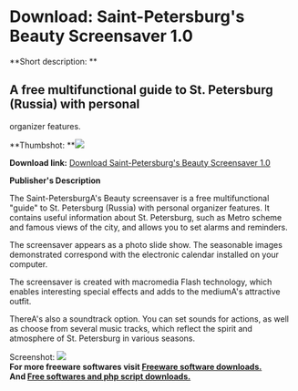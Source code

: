 # Download: Saint-Petersburg's Beauty Screensaver 1.0

**Short description: **

## A free multifunctional guide to St. Petersburg (Russia) with personal
organizer features.

  
**Thumbshot: **![](http://www.freewarefiles.com/screenshot/stptsbrgsaver_md.jpg)   
  
**Download link:** [Download Saint-Petersburg's Beauty Screensaver 1.0](http://freesoftwares.boysofts.com/Saint-Petersburgs-Beauty-Screensaver_program_27693.html)  
  

**Publisher's Description**  
  

The Saint-PetersburgA's Beauty screensaver is a free multifunctional "guide"
to St. Petersburg (Russia) with personal organizer features. It contains
useful information about St. Petersburg, such as Metro scheme and famous views
of the city, and allows you to set alarms and reminders.

The screensaver appears as a photo slide show. The seasonable images
demonstrated correspond with the electronic calendar installed on your
computer.

The screensaver is created with macromedia Flash technology, which enables
interesting special effects and adds to the mediumA's attractive outfit.

ThereA's also a soundtrack option. You can set sounds for actions, as well as
choose from several music tracks, which reflect the spirit and atmosphere of
St. Petersburg in various seasons.

  
  
Screenshot: ![](http://www.freewarefiles.com/screenshot/stptsbrgsaver.jpg)  
**For more freeware softwares visit [Freeware software downloads.](http://freesoftwares.boysofts.com/)**   
**And [Free softwares and php script downloads.](http://www.boysofts.com/)**

